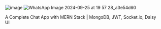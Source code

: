 ![image](https://github.com/user-attachments/assets/317e5c13-7925-494e-9ff5-451c579986a0)
![WhatsApp Image 2024-09-25 at 19 57 28_a3e54d60](https://github.com/user-attachments/assets/88f06a39-7cba-4eb5-b0b8-54b5c32aef2e)



A Complete Chat App with MERN Stack | MongoDB, JWT, Socket.io, Daisy UI
